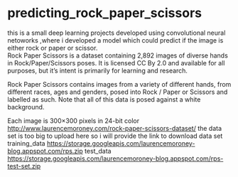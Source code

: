 # predicting_rock_paper_scissors
this is a small deep learning projects developed using convolutional neural netoworks ,where i developed a model which could predict if the image is either rock or paper or scissor.<br>
Rock Paper Scissors is a dataset containing 2,892 images of diverse hands in Rock/Paper/Scissors poses. It is licensed CC By 2.0 and available for all purposes, but it’s intent is primarily for learning and research.

Rock Paper Scissors contains images from a variety of different hands,  from different races, ages and genders, posed into Rock / Paper or Scissors and labelled as such.
Note that all of this data is posed against a white background.

Each image is 300×300 pixels in 24-bit color
http://www.laurencemoroney.com/rock-paper-scissors-dataset/
the data set is too big to upload here so i will provide the link to download data set
training_data 
https://storage.googleapis.com/laurencemoroney-blog.appspot.com/rps.zip
test_data
https://storage.googleapis.com/laurencemoroney-blog.appspot.com/rps-test-set.zip




























